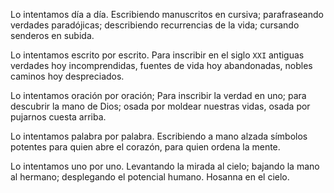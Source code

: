 <!-- Cursando el siglo `XXI`;  -->

Lo intentamos día a día.
Escribiendo manuscritos en cursiva;
parafraseando verdades paradójicas;
describiendo recurrencias de la vida;
cursando senderos en subida.

Lo intentamos escrito por escrito.
Para inscribir en el siglo `XXI`
antiguas verdades hoy incomprendidas,
fuentes de vida hoy abandonadas,
nobles caminos hoy despreciados.

<!-- Moldeando al escritor;
abriendo el corazón;
ordenando la razón.
Pujando cada obra con pasión. -->


Lo intentamos oración por oración;
Para inscribir la verdad en uno;
para descubrir la mano de Dios;
osada por moldear nuestras vidas,
osada por pujarnos cuesta arriba.


Lo intentamos palabra por palabra.
Escribiendo a mano alzada símbolos potentes
para quien abre el corazón, 
para quien ordena la mente.


Lo intentamos uno por uno.
Levantando la mirada al cielo;
bajando la mano al hermano;
desplegando el potencial humano.
Hosanna en el cielo.

<!-- Lo intentamos día a día;

escribiendo manuscritos;

parafraseando verdades paradójicas;

describiendo recurrencias de la vida;

cursando vias en subida.


<div style='margin-top:3em'></div>

Lo intentamos palabra por palabra;

escribiendo en cursiva;

dibujando a mano alzada

símbolos potentes

para quien abra el corazón y ordene la mente.


<div style='margin-top:3em'></div>

Lo intentamos oración por oración;

Para inscribir la verdad en uno;

para descubrir la mano de Dios

osada por tocar nuestras vidas,

osada por pujarnos cuesta arriba.

<div style='margin-top:3em'></div>

Lo intentamos uno por uno;

levantar la mirada al cielo;

tender una mano al hermano;

desplegar el potencial humano.
 -->

<!-- oración por oración; -->




<!--
describiendo vidas recurrentes;

cursando vias diferentes.


escribiendo a mano; 

transcribiendo al humano;

inscribiendo al hermano.


 tejiendo con palabras; 

hablando con imágenes;

viviendo con Dios.

hablando con parábolas;

parafraseando la vida.
-->